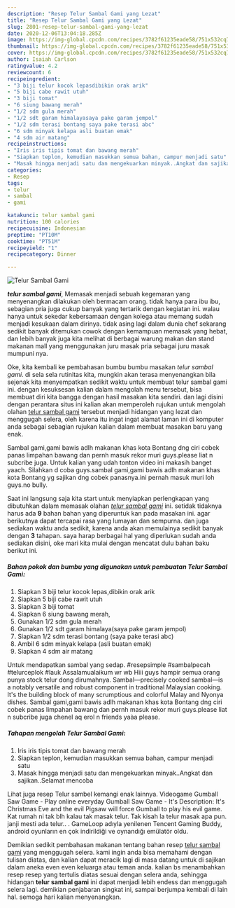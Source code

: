 ```yaml
---
description: "Resep Telur Sambal Gami yang Lezat"
title: "Resep Telur Sambal Gami yang Lezat"
slug: 2801-resep-telur-sambal-gami-yang-lezat
date: 2020-12-06T13:04:18.285Z
image: https://img-global.cpcdn.com/recipes/3782f61235eade58/751x532cq70/telur-sambal-gami-foto-resep-utama.jpg
thumbnail: https://img-global.cpcdn.com/recipes/3782f61235eade58/751x532cq70/telur-sambal-gami-foto-resep-utama.jpg
cover: https://img-global.cpcdn.com/recipes/3782f61235eade58/751x532cq70/telur-sambal-gami-foto-resep-utama.jpg
author: Isaiah Carlson
ratingvalue: 4.2
reviewcount: 6
recipeingredient:
- "3 biji telur kocok lepasdibikin orak arik"
- "5 biji cabe rawit utuh"
- "3 biji tomat"
- "6 siung bawang merah"
- "1/2 sdm gula merah"
- "1/2 sdt garam himalayasaya pake garam jempol"
- "1/2 sdm terasi bontang saya pake terasi abc"
- "6 sdm minyak kelapa asli buatan emak"
- "4 sdm air matang"
recipeinstructions:
- "Iris iris tipis tomat dan bawang merah"
- "Siapkan teplon, kemudian masukkan semua bahan, campur menjadi satu"
- "Masak hingga menjadi satu dan mengekuarkan minyak..Angkat dan sajikan..Selamat mencoba"
categories:
- Resep
tags:
- telur
- sambal
- gami

katakunci: telur sambal gami 
nutrition: 100 calories
recipecuisine: Indonesian
preptime: "PT10M"
cooktime: "PT51M"
recipeyield: "1"
recipecategory: Dinner

---
```



![Telur Sambal Gami](https://img-global.cpcdn.com/recipes/3782f61235eade58/751x532cq70/telur-sambal-gami-foto-resep-utama.jpg)

<b><i>telur sambal gami</i></b>, Memasak menjadi sebuah kegemaran yang menyenangkan dilakukan oleh bermacam orang. tidak hanya para ibu ibu, sebagian pria juga cukup banyak yang tertarik dengan kegiatan ini. walau hanya untuk sekedar kebersamaan dengan kolega atau memang sudah menjadi kesukaan dalam dirinya. tidak asing lagi dalam dunia chef sekarang sedikit banyak ditemukan cowok dengan kemampuan memasak yang hebat, dan lebih banyak juga kita melihat di berbagai warung makan dan stand makanan mall yang menggunakan juru masak pria sebagai juru masak mumpuni nya.

Oke, kita kembali ke pembahasan bumbu bumbu masakan <i>telur sambal gami</i>. di sela sela rutinitas kita, mungkin akan terasa menyenangkan bila sejenak kita menyempatkan sedikit waktu untuk membuat telur sambal gami ini. dengan kesuksesan kalian dalam mengolah menu tersebut, bisa membuat diri kita bangga dengan hasil masakan kita sendiri. dan lagi disini dengan perantara situs ini kalian akan memperoleh rujukan untuk mengolah olahan <u>telur sambal gami</u> tersebut menjadi hidangan yang lezat dan menggugah selera, oleh karena itu ingat ingat alamat laman ini di komputer anda sebagai sebagian rujukan kalian dalam membuat masakan baru yang enak.

Sambal gami,gami bawis adlh makanan khas kota Bontang dng ciri cobek panas limpahan bawang dan pernh masuk rekor muri guys.please liat n subcribe juga. Untuk kalian yang udah tonton video ini makasih banget yaach. Silahkan d coba guys.sambal gami,gami bawis adlh makanan khas kota Bontang yg sajikan dng cobek panasnya.ini pernah masuk muri loh guys.no bully.


Saat ini langsung saja kita start untuk menyiapkan perlengkapan yang dibutuhkan dalam memasak olahan <u><i>telur sambal gami</i></u> ini. setidak tidaknya harus ada <b>9</b> bahan bahan yang diperuntuk kan pada masakan ini. agar berikutnya dapat tercapai rasa yang lumayan dan sempurna. dan juga sediakan waktu anda sedikit, karena anda akan memulainya sedikit banyak dengan <b>3</b> tahapan. saya harap berbagai hal yang diperlukan sudah anda sediakan disini, oke mari kita mulai dengan mencatat dulu bahan baku berikut ini.

<!--inarticleads1-->

##### Bahan pokok dan bumbu yang digunakan untuk pembuatan Telur Sambal Gami:

1. Siapkan 3 biji telur kocok lepas,dibikin orak arik
1. Siapkan 5 biji cabe rawit utuh
1. Siapkan 3 biji tomat
1. Siapkan 6 siung bawang merah,
1. Gunakan 1/2 sdm gula merah
1. Gunakan 1/2 sdt garam himalaya(saya pake garam jempol)
1. Siapkan 1/2 sdm terasi bontang (saya pake terasi abc)
1. Ambil 6 sdm minyak kelapa (asli buatan emak)
1. Siapkan 4 sdm air matang


Untuk mendapatkan sambal yang sedap. #resepsimple #sambalpecah #telurceplok #lauk Assalamualaikum wr wb Hiii guys hampir semua orang punya stock telur dong dirumahnya. Sambal—precisely cooked sambal—is a notably versatile and robust component in traditional Malaysian cooking. It&#39;s the building block of many scrumptious and colorful Malay and Nyonya dishes. Sambal gami,gami bawis adlh makanan khas kota Bontang dng ciri cobek panas limpahan bawang dan pernh masuk rekor muri guys.please liat n subcribe juga chenel aq erol n friends yaàa please. 

<!--inarticleads2-->

##### Tahapan mengolah Telur Sambal Gami:

1. Iris iris tipis tomat dan bawang merah
1. Siapkan teplon, kemudian masukkan semua bahan, campur menjadi satu
1. Masak hingga menjadi satu dan mengekuarkan minyak..Angkat dan sajikan..Selamat mencoba


Lihat juga resep Telur sambel kemangi enak lainnya. Videogame Gumball Saw Game - Play online everyday Gumball Saw Game - It&#39;s Description: It&#39;s Christmas Eve and the evil Pigsaw will force Gumball to play his evil game. Kat rumah ni tak blh kalau tak masak telur. Tak kisah la telur masak apa pun. janji mesti ada telur.. . GameLoop adıyla yenilenen Tencent Gaming Buddy, android oyunların en çok indirildiği ve oynandığı emülatör oldu. 

Demikian sedikit pembahasan makanan tentang bahan resep <u>telur sambal gami</u> yang menggugah selera. kami ingin anda bisa memahami dengan tulisan diatas, dan kalian dapat meracik lagi di masa datang untuk di sajikan dalam aneka even even keluarga atau teman anda. kalian bs menambahkan resep resep yang tertulis diatas sesuai dengan selera anda, sehingga hidangan <b>telur sambal gami</b> ini dapat menjadi lebih endess dan menggugah selera lagi. demikian penjabaran singkat ini, sampai berjumpa kembali di lain hal. semoga hari kalian menyenangkan.
